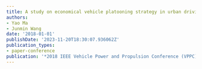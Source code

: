 ```yaml
---
title: A study on economical vehicle platooning strategy in urban driving scenarios
authors:
- Yao Ma
- Junmin Wang
date: '2018-01-01'
publishDate: '2023-11-20T18:30:07.936062Z'
publication_types:
- paper-conference
publication: '*2018 IEEE Vehicle Power and Propulsion Conference (VPPC)*'
---
```

